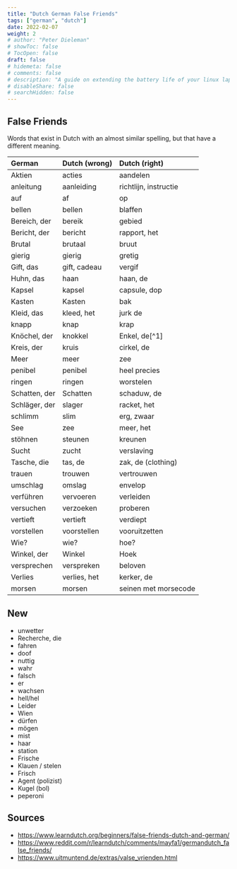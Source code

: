 ```yaml
---
title: "Dutch German False Friends"
tags: ["german", "dutch"]
date: 2022-02-07
weight: 2
# author: "Peter Dieleman"
# showToc: false
# TocOpen: false
draft: false
# hidemeta: false
# comments: false
# description: "A guide on extending the battery life of your linux laptop"
# disableShare: false
# searchHidden: false
---
```


## False Friends

Words that exist in Dutch with an almost similar spelling,
but that have a different meaning.

| German        | Dutch (wrong) | Dutch (right)         |
| :------------ | :------------ | :-------------------- |
| Aktien        | acties        | aandelen              |
| anleitung     | aanleiding    | richtlijn, instructie |
| auf           | af            | op                    |
| bellen        | bellen        | blaffen               |
| Bereich, der  | bereik        | gebied                |
| Bericht, der  | bericht       | rapport, het          |
| Brutal        | brutaal       | bruut                 |
| gierig        | gierig        | gretig                |
| Gift, das     | gift, cadeau  | vergif                |
| Huhn, das     | haan          | haan, de              |
| Kapsel        | kapsel        | capsule, dop          |
| Kasten        | Kasten        | bak                   |
| Kleid, das    | kleed, het    | jurk de               |
| knapp         | knap          | krap                  |
| Knöchel, der  | knokkel       | Enkel, de[^1]         |
| Kreis, der    | kruis         | cirkel, de            |
| Meer          | meer          | zee                   |
| penibel       | penibel       | heel precies          |
| ringen        | ringen        | worstelen             |
| Schatten, der | Schatten      | schaduw, de           |
| Schläger, der | slager        | racket, het           |
| schlimm       | slim          | erg, zwaar            |
| See           | zee           | meer, het             |
| stöhnen       | steunen       | kreunen               |
| Sucht         | zucht         | verslaving            |
| Tasche, die   | tas, de       | zak, de (clothing)    |
| trauen        | trouwen       | vertrouwen            |
| umschlag      | omslag        | envelop               |
| verführen     | vervoeren     | verleiden             |
| versuchen     | verzoeken     | proberen              |
| vertieft      | vertieft      | verdiept              |
| vorstellen    | voorstellen   | vooruitzetten         |
| Wie?          | wie?          | hoe?                  |
| Winkel, der   | Winkel        | Hoek                  |
| versprechen   | verspreken    | beloven               |
| Verlies       | verlies, het  | kerker, de            |
| morsen        | morsen        | seinen met morsecode  | 

## New

- unwetter
- Recherche, die
- fahren
- doof
- nuttig
- wahr
- falsch    
- er
- wachsen
- hell/hel
- Leider
- Wien
- dürfen
- mögen
- mist
- haar
- station
- Frische
- Klauen / stelen
- Frisch
- Agent (polizist)
- Kugel (bol)
- peperoni

## Sources 

- <https://www.learndutch.org/beginners/false-friends-dutch-and-german/>
- <https://www.reddit.com/r/learndutch/comments/mayfa1/germandutch_false_friends/>
- <https://www.uitmuntend.de/extras/valse_vrienden.html>